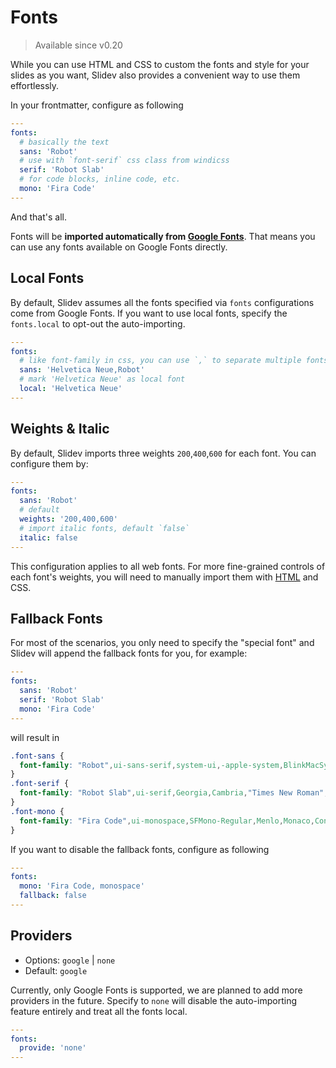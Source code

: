 # Fonts

> Available since v0.20

While you can use HTML and CSS to custom the fonts and style for your slides as you want, Slidev also provides a convenient way to use them effortlessly.

In your frontmatter, configure as following

```yaml
---
fonts:
  # basically the text
  sans: 'Robot'
  # use with `font-serif` css class from windicss
  serif: 'Robot Slab'
  # for code blocks, inline code, etc.
  mono: 'Fira Code'
---
```

And that's all.

Fonts will be **imported automatically from [Google Fonts](https://fonts.google.com/)**. That means you can use any fonts available on Google Fonts directly.

## Local Fonts

By default, Slidev assumes all the fonts specified via `fonts` configurations come from Google Fonts. If you want to use local fonts, specify the `fonts.local` to opt-out the auto-importing. 

```yaml
---
fonts:
  # like font-family in css, you can use `,` to separate multiple fonts for fallback
  sans: 'Helvetica Neue,Robot'
  # mark 'Helvetica Neue' as local font
  local: 'Helvetica Neue'
---
```

## Weights & Italic

By default, Slidev imports three weights `200`,`400`,`600` for each font. You can configure them by:

```yaml
---
fonts:
  sans: 'Robot'
  # default
  weights: '200,400,600'
  # import italic fonts, default `false`
  italic: false
---
```

This configuration applies to all web fonts. For more fine-grained controls of each font's weights, you will need to manually import them with [HTML](/custom/directory-structure.html#index-html) and CSS.

## Fallback Fonts

For most of the scenarios, you only need to specify the "special font" and Slidev will append the fallback fonts for you, for example:

```yaml
---
fonts:
  sans: 'Robot'
  serif: 'Robot Slab'
  mono: 'Fira Code'
---
```

will result in 

```css
.font-sans {
  font-family: "Robot",ui-sans-serif,system-ui,-apple-system,BlinkMacSystemFont,"Segoe UI",Roboto,"Helvetica Neue",Arial,"Noto Sans",sans-serif,"Apple Color Emoji","Segoe UI Emoji","Segoe UI Symbol","Noto Color Emoji";
}
.font-serif {
  font-family: "Robot Slab",ui-serif,Georgia,Cambria,"Times New Roman",Times,serif;
}
.font-mono {
  font-family: "Fira Code",ui-monospace,SFMono-Regular,Menlo,Monaco,Consolas,"Liberation Mono","Courier New",monospace;
}
```

If you want to disable the fallback fonts, configure as following

```yaml
---
fonts:
  mono: 'Fira Code, monospace'
  fallback: false
---
```

## Providers

- Options: `google` | `none`
- Default: `google`

Currently, only Google Fonts is supported, we are planned to add more providers in the future. Specify to `none` will disable the auto-importing feature entirely and treat all the fonts local.

```yaml
---
fonts:
  provide: 'none'
---
```


